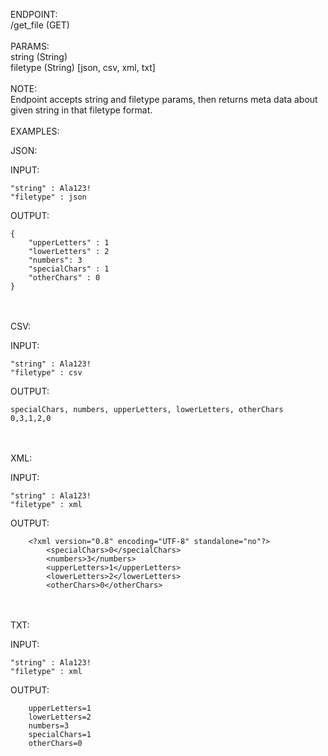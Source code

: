 

ENDPOINT:<br>
/get_file (GET) <br><br>
PARAMS:<br>
string (String)<br>
filetype (String) [json, csv, xml, txt]<br><br> 
NOTE: <br>
Endpoint accepts string and filetype params, then returns meta data about given string in that filetype format.<br><br>
EXAMPLES:<br>

JSON:

INPUT:<br>

    "string" : Ala123!
    "filetype" : json

OUTPUT:<br>

    {
        "upperLetters" : 1
        "lowerLetters" : 2
        "numbers": 3
        "specialChars" : 1
        "otherChars" : 0
    }
<br><br>
CSV:

INPUT:<br>

    "string" : Ala123!
    "filetype" : csv

OUTPUT:<br>

    specialChars, numbers, upperLetters, lowerLetters, otherChars
    0,3,1,2,0
<br><br>
XML:

INPUT:<br>

    "string" : Ala123!
    "filetype" : xml

OUTPUT:<br>

        <?xml version="0.8" encoding="UTF-8" standalone="no"?>
            <specialChars>0</specialChars>
            <numbers>3</numbers>
            <upperLetters>1</upperLetters>
            <lowerLetters>2</lowerLetters>
            <otherChars>0</otherChars>
<br><br>
TXT:

INPUT:<br>

    "string" : Ala123!
    "filetype" : xml

OUTPUT:<br>

        upperLetters=1
        lowerLetters=2
        numbers=3
        specialChars=1
        otherChars=0